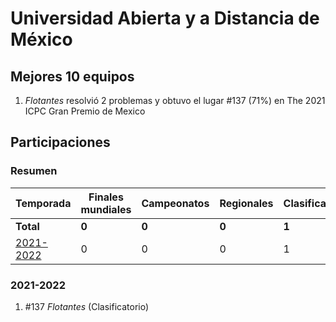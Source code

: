 # Universidad Abierta y a Distancia de México

## Mejores 10 equipos

1. _Flotantes_ resolvió 2 problemas y obtuvo el lugar #137 (71%) en The 2021 ICPC Gran Premio de Mexico

## Participaciones

### Resumen

| Temporada | Finales mundiales | Campeonatos | Regionales | Clasificatorios | Equipos |
| --- | --- | --- | --- | --- | --- |
| **Total** | **0** | **0** | **0** | **1** | **1** |
| [2021-2022](#2021-2022) | 0 | 0 | 0 | 1 | 1 |

### 2021-2022

1. #137 _Flotantes_ (Clasificatorio)




